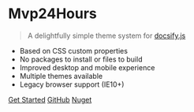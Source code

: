 # Mvp24Hours

> A delightfully simple theme system for [docsify.js](https://docsify.js.org)

- Based on CSS custom properties
- No packages to install or files to build
- Improved desktop and mobile experience
- Multiple themes available
- Legacy browser support (IE10+)

[Get Started](#main)
[GitHub](https://github.com/kallebelins/mvp24hours-netcore)
[Nuget](https://www.nuget.org/profiles/kallebelins)
